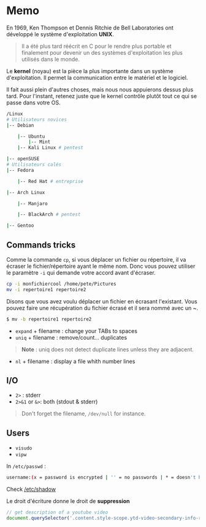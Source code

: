 # Memo

En 1969, Ken Thompson et Dennis Ritchie de Bell Laboratories ont développé le système d'exploitation **UNIX**. 
>Il a été plus tard réécrit en C pour le rendre plus portable et finalement pour devenir un des systèmes d'exploitation les plus utilisés dans le monde.

Le **kernel** (noyau) est la pièce la plus importante dans un système d'exploitation. 
Il permet la communication entre le matériel et le logiciel. 

Il fait aussi plein d'autres choses, mais nous nous appuierons dessus plus tard. 
Pour l'instant, retenez juste que le kernel contrôle plutôt tout ce qui se passe dans votre OS.

```bash
/Linux
# Utilisateurs novices
|-- Debian

    |-- Ubuntu
        |-- Mint
    |-- Kali Linux # pentest

|-- openSUSE
# Utilisateurs calés
|-- Fedora

    |-- Red Hat # entreprise

|-- Arch Linux

    |-- Manjaro

    |-- BlackArch # pentest

|-- Gentoo
```

## Commands tricks

Comme la commande `cp`, si vous déplacer un fichier ou répertoire, il va écraser le fichier/répertoire ayant le même nom. Donc vous pouvez utiliser le paramètre `-i` qui demande votre accord avant d'écraser.
```bash
cp -i monfichiercool /home/pete/Pictures
mv -i repertoire1 repertoire2
```
Disons que vous avez voulu déplacer un fichier en écrasant l'existant. Vous pouvez faire une récupération du fichier écrasé et il sera nommé avec un ~.
```bash
$ mv -b repertoire1 repertoire2
```
- `expand` + filename : change your TABs to spaces
- `uniq` + filename : remove/count... duplicates
> **Note** : uniq does not detect duplicate lines unless they are adjacent. 
- `nl` + filename : display a file whith number lines

## I/O

- `2>` : stderr
- `2>&1` or `&>`: both (stdout & stderr)
> Don't forget the filename, `/dev/null` for instance.

## Users
- `visudo`
- `vipw`

In `/etc/passwd` :
```bash
username:(x = password is encrypted | '' = no passwords | * = doesn't have login access):UID:GID:GECOS:/user_home:/user_shell
```
Check [/etc/shadow](https://linuxjourney.com/lesson/etc-shadow-file)

Le droit d'écriture donne le droit de __suppression__

```js
// get description of a youtube video
document.querySelector('.content.style-scope.ytd-video-secondary-info-renderer').textContent
```
